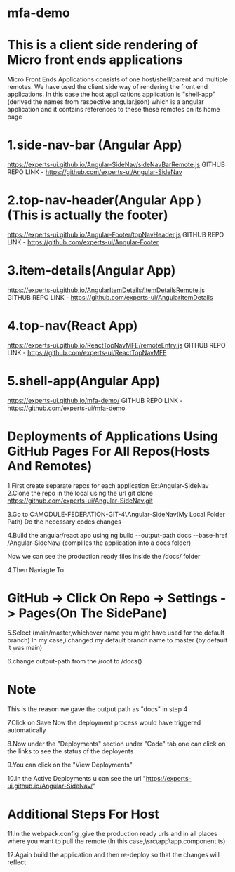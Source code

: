 # mfa-demo

# This is a client side rendering of Micro front ends applications 
Micro Front Ends Applications consists of one host/shell/parent and multiple remotes.
We have used the client side way of rendering the front end applications.
In this case the host applications application is "shell-app"(derived the names from respective angular.json) which is a angular application and it contains references to these these remotes on its home page
# 1.side-nav-bar (Angular App)
https://experts-ui.github.io/Angular-SideNav/sideNavBarRemote.js
GITHUB REPO LINK - https://github.com/experts-ui/Angular-SideNav
# 2.top-nav-header(Angular App )(This is actually the footer)
https://experts-ui.github.io/Angular-Footer/topNavHeader.js
GITHUB REPO LINK - https://github.com/experts-ui/Angular-Footer
# 3.item-details(Angular App)
https://experts-ui.github.io/AngularItemDetails/itemDetailsRemote.js
GITHUB REPO LINK - https://github.com/experts-ui/AngularItemDetails
# 4.top-nav(React App)
https://experts-ui.github.io/ReactTopNavMFE/remoteEntry.js
GITHUB REPO LINK - https://github.com/experts-ui/ReactTopNavMFE
# 5.shell-app(Angular App)
https://experts-ui.github.io/mfa-demo/
GITHUB REPO LINK - https://github.com/experts-ui/mfa-demo

# Deployments of Applications Using GitHub Pages For All Repos(Hosts And Remotes)
1.First create separate repos for each application
Ex:Angular-SideNav 
2.Clone the repo in the local using the url
git clone https://github.com/experts-ui/Angular-SideNav.git

3.Go to C:\MODULE-FEDERATION-GIT-4\Angular-SideNav(My Local Folder Path)
Do the necessary codes changes

4.Build the angular/react app using 
ng build --output-path docs --base-href /Angular-SideNav/
(compliles the application into a docs folder) 

Now we can see the production ready files inside the /docs/ folder

4.Then Naviagte To
# GitHub -> Click On Repo -> Settings -> Pages(On The SidePane)

5.Select (main/master,whichever name you might have used for the default branch)
In my case,i changed my default branch name to master (by default it was main)

6.change output-path from the /root to /docs()
# Note
This is the reason we gave the output path as "docs" in step 4

7.Click on Save
Now the deployment process would have triggered automatically

8.Now under the "Deployments" section under "Code" tab,one can click on the links to see the status of the deployents

9.You can click on the "View Deployments"

10.In the Active Deployments u can see the url "https://experts-ui.github.io/Angular-SideNav/"

# Additional Steps For Host
11.In the webpack.config ,give the production ready urls and in all places where you want to pull the remote
(In this case,\src\app\app.component.ts)

12.Again build the application and then re-deploy so that the changes will reflect



